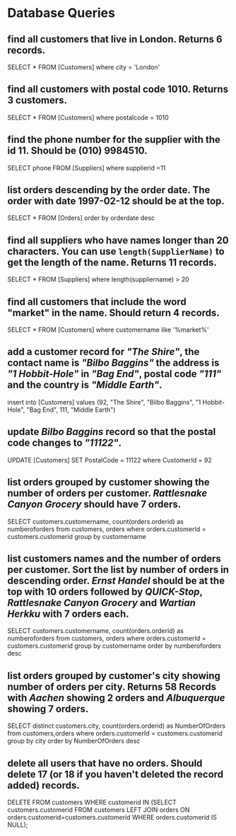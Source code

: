 # Database Queries

## find all customers that live in London. Returns 6 records.

SELECT * FROM [Customers] where city = 'London'

## find all customers with postal code 1010. Returns 3 customers.

SELECT * FROM [Customers] where postalcode = 1010

## find the phone number for the supplier with the id 11. Should be (010) 9984510.

SELECT phone FROM [Suppliers] where supplierid =11

## list orders descending by the order date. The order with date 1997-02-12 should be at the top.

SELECT * FROM [Orders] order by orderdate desc

## find all suppliers who have names longer than 20 characters. You can use `length(SupplierName)` to get the length of the name. Returns 11 records.

SELECT * FROM [Suppliers] where length(suppliername) > 20

## find all customers that include the word "market" in the name. Should return 4 records.

SELECT * FROM [Customers] where customername like '%market%'

## add a customer record for _"The Shire"_, the contact name is _"Bilbo Baggins"_ the address is _"1 Hobbit-Hole"_ in _"Bag End"_, postal code _"111"_ and the country is _"Middle Earth"_.

insert into [Customers] values (92, "The Shire", "Bilbo Baggins", "1 Hobbit-Hole", "Bag End", 111, "Middle Earth")

## update _Bilbo Baggins_ record so that the postal code changes to _"11122"_.

UPDATE [Customers]  SET PostalCode = 11122 where CustomerId = 92

## list orders grouped by customer showing the number of orders per customer. _Rattlesnake Canyon Grocery_ should have 7 orders.

SELECT customers.customername, count(orders.orderid) as numberoforders
from customers, orders
where orders.customerId = customers.customerid
group by customername

## list customers names and the number of orders per customer. Sort the list by number of orders in descending order. _Ernst Handel_ should be at the top with 10 orders followed by _QUICK-Stop_, _Rattlesnake Canyon Grocery_ and _Wartian Herkku_ with 7 orders each.

SELECT customers.customername, count(orders.orderid) as numberoforders
from customers, orders
where orders.customerId = customers.customerid
group by customername 
order by numberoforders desc

## list orders grouped by customer's city showing number of orders per city. Returns 58 Records with _Aachen_ showing 2 orders and _Albuquerque_ showing 7 orders.

SELECT distinct customers.city, count(orders.orderid) as NumberOfOrders
from customers,orders
where orders.customerId = customers.customerid
group by city
order by NumberOfOrders desc


## delete all users that have no orders. Should delete 17 (or 18 if you haven't deleted the record added) records.

DELETE FROM customers WHERE customerid IN
(SELECT customers.customerid FROM customers LEFT JOIN orders ON orders.customerid=customers.customerid WHERE orders.customerid IS NULL);